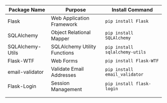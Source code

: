 

| Package Name     | Purpose                      | Install Command                |
|------------------|------------------------------|--------------------------------|
| Flask            | Web Application Framework    | `pip install Flask`            |
| SQLAlchemy       | Object Relational Mapper     | `pip install SQLAlchemy`       |
| SQLAlchemy-Utils | SQLAlchemy Utility Functions | `pip install sqlalchemy-utils` |
| Flask-WTF        | Web Forms                    | `pip install Flask-WTF`        |
| email-validator  | Validate Email Addresses     | `pip install email_validator`  |
| Flask-Login      | Session Management           | `pip install flask-login`      |
|                  |                              |                                |
|                  |                              |                                |